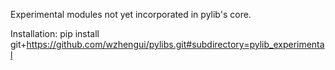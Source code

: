 Experimental modules not yet incorporated in pylib's core.

Installation:
pip install git+https://github.com/wzhengui/pylibs.git#subdirectory=pylib_experimental

